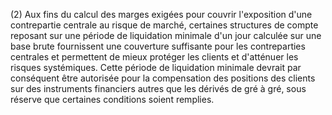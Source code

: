 (2) Aux fins du calcul des marges exigées pour couvrir l'exposition d'une contrepartie centrale au risque de marché, certaines structures de compte reposant sur une période de liquidation minimale d'un jour calculée sur une base brute fournissent une couverture suffisante pour les contreparties centrales et permettent de mieux protéger les clients et d'atténuer les risques systémiques. Cette période de liquidation minimale devrait par conséquent être autorisée pour la compensation des positions des clients sur des instruments financiers autres que les dérivés de gré à gré, sous réserve que certaines conditions soient remplies.